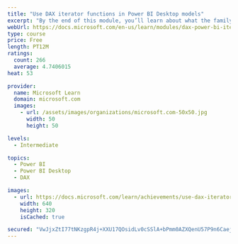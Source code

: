 ```yaml
---
title: "Use DAX iterator functions in Power BI Desktop models"
excerpt: "By the end of this module, you’ll learn about what the family of iterator functions can do and how to use them in your DAX calculations. Calculations will include custom summarizations, ranking, and concatenation."
webUrl: https://docs.microsoft.com/en-us/learn/modules/dax-power-bi-iterator-functions/
type: course
price: Free
length: PT12M
ratings:
  count: 266
  average: 4.7406015
heat: 53

provider:
  name: Microsoft Learn
  domain: microsoft.com
  images:
    - url: /assets/images/organizations/microsoft.com-50x50.jpg
      width: 50
      height: 50

levels:
  - Intermediate

topics:
  - Power BI
  - Power BI Desktop
  - DAX

images:
  - url: https://docs.microsoft.com/learn/achievements/use-dax-iterator-functions-power-bi-desktop-social.png
    width: 640
    height: 320
    isCached: true

secured: "VwJjxZtI77tNKzgpR4j+XXU17QOsidLv0cSSlA+bPmm0AZXQenU57P9n6Caejn5E9QCPSG+qbwb1cksox7NKpAX005ogpnh594rPvuTev3+uG4hGtwOF1LSG6RKYC+0GdiLzqK7KgiMH4pxrwOFLuOvK7z18H8HjcQ8WtqUfu2EovOqfEnZj/TPvBl7dJ/q5WySfr7DuvxUkWDXYSRtwY1OUcfi3pspbYjbtd+8lI68smHcLJmN0OsOe2x6hyCj8NTTHroDU0qL/1YfVD/9CaTcv1XGSnKtBFf92wmy9CpJc+vWsmECVz051zpprbZThRDdOd2AKtLTW99YjcjQnRUrAX20J67sHYYee+xQ8cYDKzMOy1MuX05Qej3ieVG6Giy+A1rjja7Y7oCryJJtWp9LJEYWFk/rcFWiNIJPQYII=;e9C9xtgvlEZqi1fTcLQU8A=="
---
```


